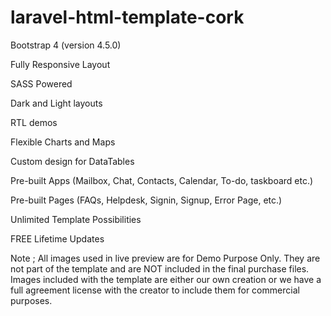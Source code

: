 # laravel-html-template-cork
Bootstrap 4 (version 4.5.0)

Fully Responsive Layout

SASS Powered

Dark and Light layouts

RTL demos

Flexible Charts and Maps

Custom design for DataTables

Pre-built Apps (Mailbox, Chat, Contacts, Calendar, To-do, taskboard etc.)

Pre-built Pages (FAQs, Helpdesk, Signin, Signup, Error Page, etc.)

Unlimited Template Possibilities

FREE Lifetime Updates

Note ; All images used in live preview are for Demo Purpose Only. They are not part of the template and are NOT included in the final purchase files. Images included with the template are either our own creation or we have a full agreement license with the creator to include them for commercial purposes.
